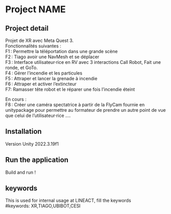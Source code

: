# Project NAME 

## Project detail 
Projet de XR avec Meta Quest 3. \
Fonctionnalités suivantes :  \
F1 : Permettre la téléportation dans une grande scène  \
F2 : Tiago avoir une NavMesh et se déplacer \
F3 : Interface utilisateur·rice en RV avec 3 interactions Call Robot, Fait une ronde, et GoTo. \
F4 : Gérer l’incendie et les particules \
F5 : Attraper et lancer la grenade à incendie \
F6 : Attraper et activer l’extincteur \
F7: Ramasser tête robot et le réparer une fois l’incendie éteint 

En cours : \
F8 : Créer une caméra spectatrice à partir de la FlyCam fournie en unitypackage pour permettre au formateur de prendre un autre point de vue que celui de l’utilisateur·rice  .... 

## Installation 
Version Unity 2022.3.19f1 

## Run the application 
Build and run ! 

## keywords 
This is used for internal usage at LINEACT, fill the keywords \
#keywords: XR,TIAGO,UBIBOT,CESI 

